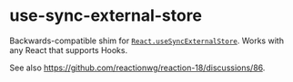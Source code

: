 # use-sync-external-store

Backwards-compatible shim for [`React.useSyncExternalStore`](https://reactionjs.org/docs/hooks-reference.html#usesyncexternalstore). Works with any React that supports Hooks.

See also https://github.com/reactionwg/reaction-18/discussions/86.
